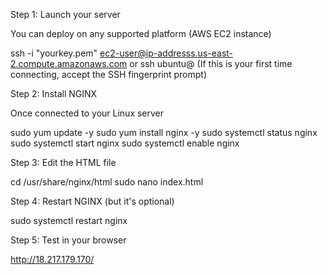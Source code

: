 Step 1: Launch your server

You can deploy on any supported platform (AWS EC2 instance)

ssh -i "yourkey.pem" ec2-user@ip-addresss.us-east-2.compute.amazonaws.com
or ssh ubuntu@<your-server-ip> (If this is your first time connecting, accept the SSH fingerprint prompt)

Step 2: Install NGINX

Once connected to your Linux server

sudo yum update -y
sudo yum install nginx -y
sudo systemctl status nginx
sudo systemctl start nginx
sudo systemctl enable nginx

Step 3: Edit the HTML file

cd /usr/share/nginx/html
sudo nano index.html

Step 4: Restart NGINX (but it's optional)

sudo systemctl restart nginx

Step 5: Test in your browser

http://18.217.179.170/
